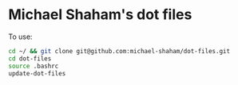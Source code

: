 # Michael Shaham's dot files

To use:

```bash
cd ~/ && git clone git@github.com:michael-shaham/dot-files.git
cd dot-files
source .bashrc
update-dot-files
```
